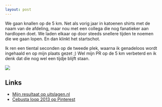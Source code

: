 ```yaml
---
layout: post
---
```


We gaan knallen op de 5 km. Net als vorig jaar in katoenen shirts met de naam van de afdeling, maar nou met een collega die nog fanatieker aan hardlopen doet. We laden elkaar op door steeds snellere tijden te noemen die we gaan lopen. En dan klinkt het startschot.

Ik ren een tiental seconden op de tweede plek, waarna ik genadeloos wordt ingehaald en op mijn plaats gezet ;) Wel mijn PR op de 5 km verbeterd en ik denk dat die nog wel een tijdje blijft staan.

![](https://s-media-cache-ak0.pinimg.com/originals/e4/2b/97/e42b97829667e728269a2762ad1d822e.jpg)

## Links
* [Mijn resultaat op uitslagen.nl](http://bit.ly/1dEUwDm)
* [Cebusta loop 2013 op Pinterest](http://www.pinterest.com/erictummers/cebustaloop-2013/)